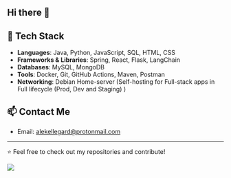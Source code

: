 ## Hi there 👋

## 🚀 Tech Stack

- **Languages**: Java, Python, JavaScript, SQL, HTML, CSS
- **Frameworks & Libraries**: Spring, React, Flask, LangChain
- **Databases**: MySQL, MongoDB
- **Tools**: Docker, Git, GitHub Actions, Maven, Postman
- **Networking**: Debian Home-server (Self-hosting for Full-stack apps in Full lifecycle (Prod, Dev and Staging) )

## 📫 Contact Me

- Email: alekellegard@protonmail.com

---
⭐️ Feel free to check out my repositories and contribute!

![](https://komarev.com/ghpvc/?username=AlekOmOm&color=blue&style=flat)


<!--
**AlekOmOm/AlekOmOm** is a ✨ _special_ ✨ repository because its `README.md` (this file) appears on your GitHub profile.

Here are some ideas to get you started:

- 🔭 I’m currently working on ...
- 🌱 I’m currently learning ...
- 👯 I’m looking to collaborate on ...
- 🤔 I’m looking for help with ...
- 💬 Ask me about ...
- 📫 How to reach me: ...
- 😄 Pronouns: ...
- ⚡ Fun fact: ...
-->
